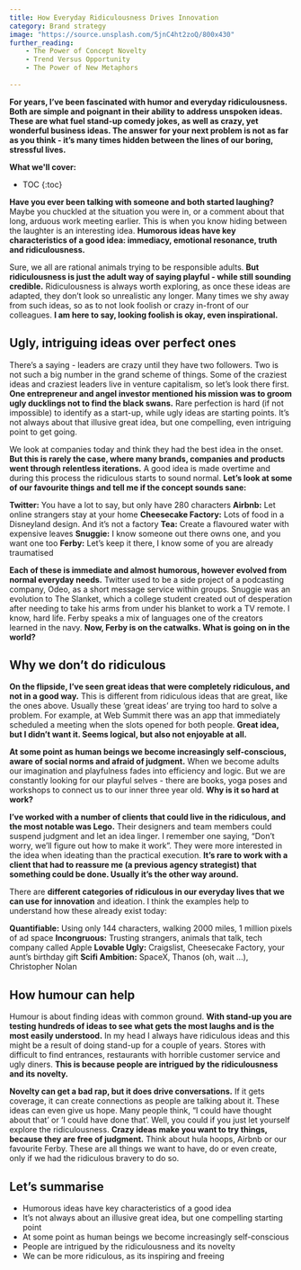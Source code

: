 ```yaml
---
title: How Everyday Ridiculousness Drives Innovation
category: Brand strategy
image: "https://source.unsplash.com/5jnC4ht2zoQ/800x430"
further_reading:
    - The Power of Concept Novelty
    - Trend Versus Opportunity
    - The Power of New Metaphors
    
---
```


**For years, I’ve been fascinated with humor and everyday ridiculousness. Both are simple and poignant in their ability to address unspoken ideas. These are what fuel stand-up comedy jokes, as well as crazy, yet wonderful business ideas. The answer for your next problem is not as far as you think - it’s many times hidden between the lines of our boring, stressful lives.**

**What we'll cover:**
* TOC
{:toc}

**Have you ever been talking with someone and both started laughing?** Maybe you chuckled at the situation you were in, or a comment about that long, arduous work meeting earlier. This is when you know hiding between the laughter is an interesting idea. **Humorous ideas have key characteristics of a good idea: immediacy, emotional resonance, truth and ridiculousness.** 

Sure, we all are rational animals trying to be responsible adults. **But ridiculousness is just the adult way of saying playful - while still sounding credible.** Ridiculousness is always worth exploring, as once these ideas are adapted, they don’t look so unrealistic any longer. Many times we shy away from such ideas, so as to not look foolish or crazy in-front of our colleagues. **I am here to say, looking foolish is okay, even inspirational.**

## Ugly, intriguing ideas over perfect ones

There’s a saying - leaders are crazy until they have two followers. Two is not such a big number in the grand scheme of things. Some of the craziest ideas and craziest leaders live in venture capitalism, so let’s look there first. **One entrepreneur and angel investor mentioned his mission was to groom ugly ducklings not to find the black swans.** Rare perfection is hard (if not impossible) to identify as a start-up, while ugly ideas are starting points. It’s not always about that illusive great idea, but one compelling, even intriguing point to get going. 

We look at companies today and think they had the best idea in the onset. **But this is rarely the case, where many brands, companies and products went through relentless iterations.** A good idea is made overtime and during this process the ridiculous starts to sound normal. **Let’s look at some of our favourite things and tell me if the concept sounds sane:**

**Twitter:** You have a lot to say, but only have 280 characters
**Airbnb:** Let online strangers stay at your home
**Cheesecake Factory:** Lots of food in a Disneyland design. And it’s not a factory
**Tea:** Create a flavoured water with expensive leaves
**Snuggie:** I know someone out there owns one, and you want one too
**Ferby:** Let’s keep it there, I know some of you are already traumatised

**Each of these is immediate and almost humorous, however evolved from normal everyday needs.** Twitter used to be a side project of a podcasting company, Odeo, as a short message service within groups. Snuggie was an evolution to The Slanket, which a college student created out of desperation after needing to take his arms from under his blanket to work a TV remote. I know, hard life. Ferby speaks a mix of languages one of the creators learned in the navy. **Now, Ferby is on the catwalks. What is going on in the world?**

## Why we don’t do ridiculous

**On the flipside, I’ve seen great ideas that were completely ridiculous, and not in a good way.** This is different from ridiculous ideas that are great, like the ones above. Usually these ‘great ideas’ are trying too hard to solve a problem. For example, at Web Summit there was an app that immediately scheduled a meeting when the slots opened for both people. **Great idea, but I didn’t want it. Seems logical, but also not enjoyable at all.**

**At some point as human beings we become increasingly self-conscious, aware of social norms and afraid of judgment.** When we become adults our imagination and playfulness fades into efficiency and logic. But we are constantly looking for our playful selves - there are books, yoga poses and workshops to connect us to our inner three year old. **Why is it so hard at work?**

**I’ve worked with a number of clients that could live in the ridiculous, and the most notable was Lego.** Their designers and team members could suspend judgment and let an idea linger. I remember one saying, “Don’t worry, we’ll figure out how to make it work”. They were more interested in the idea when ideating than the practical execution. **It’s rare to work with a client that had to reassure me (a previous agency strategist) that something could be done. Usually it’s the other way around.**

There are **different categories of ridiculous in our everyday lives that we can use for innovation** and ideation. I think the examples help to understand how these already exist today:

**Quantifiable:** Using only 144 characters, walking 2000 miles, 1 million pixels of ad space
**Incongruous:** Trusting strangers, animals that talk, tech company called Apple
**Lovable Ugly:** Craigslist, Cheesecake Factory, your aunt’s birthday gift
**Scifi Ambition:** SpaceX, Thanos (oh, wait …), Christopher Nolan

## How humour can help

Humour is about finding ideas with common ground. **With stand-up you are testing hundreds of ideas to see what gets the most laughs and is the most easily understood.** In my head I always have ridiculous ideas and this might be a result of doing stand-up for a couple of years. Stores with difficult to find entrances, restaurants with horrible customer service and ugly diners. **This is because people are intrigued by the ridiculousness and its novelty.**

**Novelty can get a bad rap, but it does drive conversations.** If it gets coverage, it can create connections as people are talking about it. These ideas can even give us hope. Many people think, “I could have thought about that’ or ‘I could have done that’. Well, you could if you just let yourself explore the ridiculousness. **Crazy ideas make you want to try things, because they are free of judgment.** Think about hula hoops, Airbnb or our favourite Ferby. These are all things we want to have, do or even create, only if we had the ridiculous bravery to do so.

## Let’s summarise

- Humorous ideas have key characteristics of a good idea
- It’s not always about an illusive great idea, but one compelling starting point 
- At some point as human beings we become increasingly self-conscious
- People are intrigued by the ridiculousness and its novelty
- We can be more ridiculous, as its inspiring and freeing
